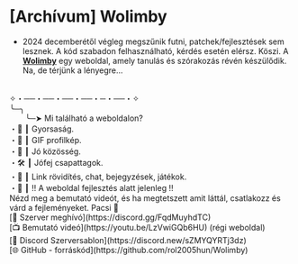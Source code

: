 # [Archívum] Wolimby
- 2024 decemberétől végleg megszűnik futni, patchek/fejlesztések sem lesznek. A kód szabadon felhasználható, kérdés esetén elérsz. Köszi.
A **[Wolimby](https://wolimby.hu)** egy weboldal, amely tanulás és szórakozás révén készülődik. Na, de térjünk a lényegre...
<br/>
✧・──・──・──・──・─・──・✧
<br/>
╰─╮
<br/>
&emsp;&emsp;╰─➤ Mi található a weboldalon? 
<br/>
・🔧 ┃ Gyorsaság.
<br/>
・🎅 ┃ GIF profilkép.
<br/>
・👑 ┃ Jó közösség.
<br/>
・🛠️ ┃ Jófej csapattagok.
<br/>
・📝  ┃ Link rövidítés, chat, bejegyzések, játékok.
<br/>
・🤖 ┃ !! A weboldal fejlesztés alatt jelenleg !!
<br/>
Nézd meg a bemutató videót, és ha megtetszett amit láttál, csatlakozz és várd a fejleményeket. Pacsi 🤟
<br/>
[📨 Szerver meghívó](https://discord.gg/FqdMuyhdTC)
<br/>
[📺 Bemutató videó](https://youtu.be/LzVwiGQb6HU) (régi weboldal)
<br/>
[📃 Discord Szerversablon](https://discord.new/sZMYQYRTj3dz)
<br/>
[🌐 GitHub - forráskód](https://github.com/rol2005hun/Wolimby)
